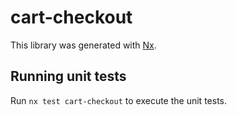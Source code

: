 # cart-checkout

This library was generated with [Nx](https://nx.dev).

## Running unit tests

Run `nx test cart-checkout` to execute the unit tests.

